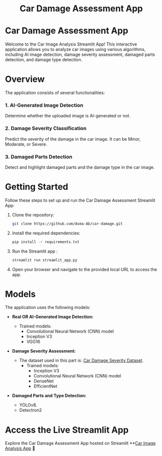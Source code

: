 <h1 align="center">
  <br>
  Car Damage Assessment App
</h1>

# Car Damage Assessment App

Welcome to the Car Image Analysis Streamlit App! This interactive application allows you to analyze car images using various algorithms, including AI image detection, damage severity assessment, damaged parts detection, and damage type detection.

# Overview

The application consists of several functionalities:

### 1. AI-Generated Image Detection

Determine whether the uploaded image is AI-generated or not.

### 2. Damage Severity Classification

Predict the severity of the damage in the car image. It can be Minor, Moderate, or Severe.

### 3. Damaged Parts Detection

Detect and highlight damaged parts and the damage type in the car image.


# Getting Started

Follow these steps to set up and run the Car Damage Assessment Streamlit App:

1. Clone the repository:

   ```bash
   git clone https://github.com/Asma-Ab/car-damage.git
2. Install the required dependencies:
    ```bash
   pip install -r requirements.txt
3. Run the Streamlit app :
    ```bash
    streamlit run streamlit_app.py
4. Open your browser and navigate to the provided local URL to access the app.

# Models

The application uses the following models:

- **Real OR AI-Generated Image Detection:**
    - Trained models:
      - Convolutional Neural Network (CNN) model
      - Inception V3
      - VGG16

- **Damage Severity Assessment:**
  - The dataset used in this part is: [Car Damage Severity Dataset](https://www.kaggle.com/datasets/prajwalbhamere/car-damage-severity-dataset).
    - Trained models:
      - Inception V3
      - Convolutional Neural Network (CNN) model
      - DenseNet
      - EfficientNet

- **Damaged Parts and Type Detection:**
  - YOLOv8.
  - Detectron2
# Access the Live Streamlit App
 Explore the Car Damage Assessment App hosted on Streamlit **[Car Image Analysis App](https://aiornot.streamlit.app/) 🚀

